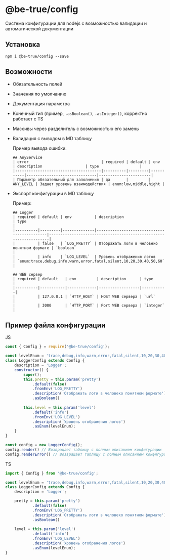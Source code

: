 # @be-true/config

Система конфигурации для nodejs с возможностью валидации и автоматической документации

## Установка
```
npm i @be-true/config --save
```

## Возможности

- Обязательность полей
- Значения по умолчанию
- Документация параметра
- Конечный тип (пример, `.asBoolean()`, `.asInteger()`, корректно работает с TS
- Массивы через разделитель с возможностью его замены
- Валидация с выводом в MD таблицу

    Пример вывода ошибки:
    ```
    ## AnyService
    | error                                | required | default | env       | description                   | type                  |
    |--------------------------------------|----------|---------|-----------|-------------------------------|-----------------------|
    | Параметр обязательный для заполнения | да       |         | ANY_LEVEL | Задает уровень взаимодействия | enum:low,middle,hight |
    ```
- Экспорт конфигурации в MD таблицу

    Пример:
    ```
    ## Logger
    | required | default | env          | description                                 | type                                                              |
    |----------|---------|--------------|---------------------------------------------|-------------------------------------------------------------------|
    |          | false   | `LOG_PRETTY` | Отображать логи в человеко понятном формате | `boolean`                                                         |
    |          | info    | `LOG_LEVEL`  | Уровень отображения логов                   | `enum:trace,debug,info,warn,error,fatal,silent,10,20,30,40,50,60` |

    ## WEB сервер
    | required | default   | env         | description      | type      |
    |----------|-----------|-------------|------------------|-----------|
    |          | 127.0.0.1 | `HTTP_HOST` | HOST WEB сервера | `url`     |
    |          | 3000      | `HTTP_PORT` | Port WEB сервера | `integer` |
    ```

## Пример файла конфигурации

JS

```javascript
const { Config } = require('@be-true/config');

const levelEnum = 'trace,debug,info,warn,error,fatal,silent,10,20,30,40,50,60'.split(',');
class LoggerConfig extends Config {
    description = 'Logger';
    constructor() {
        super();
        this.pretty = this.param('pretty')
            .default(false)
            .fromEnv('LOG_PRETTY')
            .description('Отображать логи в человеко понятном формате')
            .asBoolean()
            
        this.level = this.param('level')
            .default('info')
            .fromEnv('LOG_LEVEL')
            .description('Уровень отображения логов')
            .asEnum(levelEnum);
    }
}

const config = new LoggerConfig();
config.render() // Возвращает таблицу с полным описанием конфигурации
config.renderError() // Возвращает таблицу с полным описанием конфигурации
```

TS
```typescript
import { Config } from '@be-true/config';

const levelEnum = 'trace,debug,info,warn,error,fatal,silent,10,20,30,40,50,60'.split(',');
class LoggerConfig extends Config {
    description = 'Logger';

    pretty = this.param('pretty')
            .default(false)
            .fromEnv('LOG_PRETTY')
            .description('Отображать логи в человеко понятном формате')
            .asBoolean()
            
    level = this.param('level')
            .default('info')
            .fromEnv('LOG_LEVEL')
            .description('Уровень отображения логов')
            .asEnum(levelEnum);
}
```